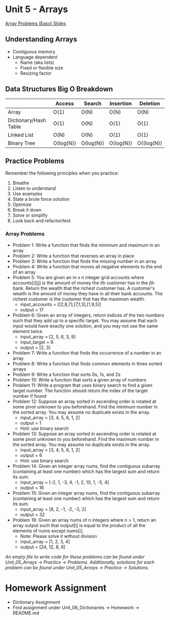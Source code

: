 # Unit 5 - Arrays

[Array Problems (Easy) Slides](https://docs.google.com/presentation/d/1PX6IedLeZXRy1QNNnM5vgS9TZzgURxpkFh1OCNCcS10/edit?usp=sharing)

## Understanding Arrays
- Contiguous memory
- Language dependent
    - Name (aka lists)
    - Fixed or flexible size
    - Resizing factor

## Data Structures Big O Breakdown

| | Access | Search | Insertion | Deletion |
| --- | --- | --- | --- | --- |
| Array | O(1) | O(N) | O(N) | O(N) |
| Dictionary/Hash Table | O(1) | O(N) | O(1) | O(1) |
| Linked List | O(N) | O(N) | O(1) | O(1) |
| Binary Tree | O(log(N)) | O(log(N)) | O(log(N)) | O((log(N)) |

## Practice Problems
Remember the following principles when you practice:
1. Breathe
2. Listen to understand
3. Use examples
4. State a brute force solution
5. Optimize
6. Break it down
7. Solve or simplify
8. Look back and refactor/test

### Array Problems
- Problem 1: Write a function that finds the minimum and maximum in an array 
- Problem 2: Write a function that reverses an array in place
- Problem 3: Write a function that finds the missing number in an array
- Problem 4: Write a function that moves all negative elements to the end of an array
- Problem 5: You are given an m x n integer grid accounts where accounts[i][j] is the amount of money the ith customer has in the jth bank. Return the wealth that the richest customer has. A customer's wealth is the amount of money they have in all their bank accounts. The richest customer is the customer that has the maximum wealth.
    - input_accounts = [[2,8,7],[7,1,3],[1,9,5]]
    - output = 17
- Problem 6: Given an array of integers, return indices of the two numbers such that they add up to a specific target. You may assume that each input would have exactly one solution, and you may not use the same element twice.
    - input_array = [2, 5, 6, 3, 9]
    - input_target = 9
    - output = [2, 3]
- Problem 7: Write a function that finds the occurrence of a number in an array
- Problem 8: Write a function that finds common elements in three sorted arrays
- Problem 9: Write a function that sorts 0s, 1s, and 2s
- Problem 10: Write a function that sorts a given array of numbers
- Problem 11: Write a program that uses binary search to find a given target number. The function should return the index of the target number if found
- Problem 12: Suppose an array sorted in ascending order is rotated at some pivot unknown to you beforehand. Find the minimum number in the sorted array. You may assume no duplicate exists in the array.
    - input_array = [3, 4, 5, 6, 1, 2]
    - output = 1
    - Hint: use binary search
- Problem 13: Suppose an array sorted in ascending order is rotated at some pivot unknown to you beforehand. Find the maximum number in the sorted array. You may assume no duplicate exists in the array.
    - input_array = [3, 4, 5, 6, 1, 2]
    - output = 6
    - Hint: use binary search
- Problem 14: Given an integer array nums, find the contiguous subarray (containing at least one number) which has the largest sum and return its sum.
    - input_array = [-2, 1, -3, 4, -1, 2, 10, 1, -5, 4]
    - output = 16
- Problem 15: Given an integer array nums, find the contiguous subarray (containing at least one number) which has the largest sum and return its sum.
    - input_array = [8, 2, -1, -2, -3, 2]
    - output = 32
- Problem 16: Given an array nums of n integers where n > 1, return an array output such that output[i] is equal to the product of all the elements of nums except nums[i].
    - Note: Please solve it without division
    - input_array = [1, 2, 3, 4]
    - output = [24, 12, 8, 6]

*An empty file to write code for these problems can be found under Unit_05_Arrays -> Practice -> Problems. Additionally, solutions for each problem can be found under Unit_05_Arrays -> Practice -> Solutions.*

# Homework Assignment
- Dictionary Assignment
- Find assignment under Unit_06_Dictionaries -> Homework -> README.md
